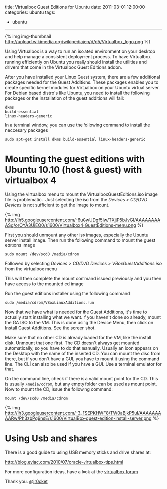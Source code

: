 title: Virtualbox Guest Editions for Ubuntu
date: 2011-03-01 12:00:00
categories: ubuntu
tags: 
- ubuntu
---

{% img img-thumbnail http://upload.wikimedia.org/wikipedia/en/d/d5/Virtualbox_logo.png %}

Using Virtualbox is a way to run an isolated environment on your desktop and help manage a consistent deployment process.  To have Virtualbox running efficiently on Ubuntu you really should install the utilities and drivers that come in the Virtualbox Guest Editions addon.

<!-- more -->

After you have installed your Linux Guest system, there are a few additional packages needed for the Guest Additions. These packages enables you to create specific kernel modules for Virtualbox on your Ubuntu virtual server.&nbsp; For Debian based distro's like Ubuntu, you need to install the following packages or the installation of the guest additions will fail:

    dkms
    build-essential
    linux-headers-generic

In a terminal window, you can use the following command to install the neccesary packages

    sudo apt-get install dkms build-essential linux-headers-generic

# Mounting the guest editions with Ubuntu 10.10 (host &amp; guest) with virtualbox 4

Using the virtualbox menu to mount the VirtualboxGuestEditions.iso image file is problematic.&nbsp; Just selecting the iso from the _Devices &gt; CD/DVD Devices_ is not sufficient to get the image to mount.

{% img http://lh5.googleusercontent.com/-6uGwUDgf5lw/TXjjP5bJvGI/AAAAAAAAASg/orOYA3UiEQ0/s1600/Virtualbox4-GuestEditions-menu.png %}

First you should unmount any other iso images, especially the Ubuntu server install image.  Then run the following command to mount the guest editions image

    sudo mount /dev/scd0 /media/cdrom
    
Followed by selecting _Devices &gt; CD/DVD Devices &gt; VBoxGuestAdditions.iso_ from the virtualbox menu

This will then complete the mount command issued previously and you then have access to the mounted cd image.

Run the guest editions installer using the following command

    sudo /media/cdrom/VBoxLinuxAdditions.run

Now that we have what is needed for the Guest Additions, it's time to actually start installing what we want. If you haven't done so already, mount the GA ISO to the VM. This is done using the Device Menu, then click on Install Guest Additions. See the screen shot.

Make sure that no other CD is already loaded for the VM, like the install disk. Unmount that one first. The CD doesn't always get mounted automatically, so you have to do that manually. Usually an icon appears on the Desktop with the name of the inserted CD. You can mount the disc from there, but if you don't have a GUI, you have to mount it using the command line. The CLI can also be used if you have a GUI. Use a terminal emulator for that.

On the command line, check if there is a valid mount point for the CD. This is usually `/media/cdrom`, but any empty folder can be used as mount point. Now to mount the CD, issue the following command:

    mount /dev/scd0 /media/cdrom
    
{% img http://lh3.googleusercontent.com/-3_FSEPKHWF8/TW0aBjkP5uI/AAAAAAAAARw/Ph3zbPg9nsE/s1600/VirtualBox-guest-edition-install-server.png %}

# Using Usb and shares

There is a good guide to using USB memory sticks and drive shares at:

http://blog.eviac.com/2010/07/oracle-virtualbox-tips.html

For more configuration ideas, have a look at the [virtualbox forum](http://forums.virtualbox.org/viewtopic.php?f=3&amp;t=15679)
 
Thank you.
[@jr0cket](https://twitter.com/jr0cket)
